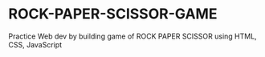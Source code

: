 # ROCK-PAPER-SCISSOR-GAME
Practice Web dev by building game of ROCK PAPER SCISSOR using HTML, CSS, JavaScript
